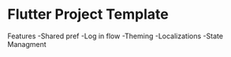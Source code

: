 # Flutter Project Template

Features
-Shared pref
-Log in flow
-Theming
-Localizations
-State Managment
